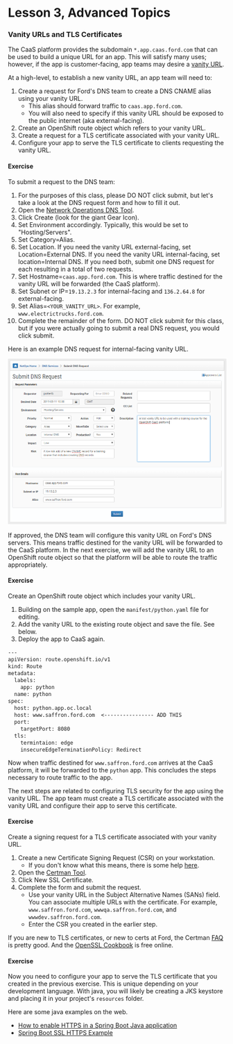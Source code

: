 # Lesson 3, Advanced Topics

### Vanity URLs and TLS Certificates

The CaaS platform provides the subdomain `*.app.caas.ford.com` that can be used to build a unique URL for an app. This will satisfy many uses; however, if the app is customer-facing, app teams may desire a [vanity URL](https://en.wikipedia.org/wiki/Vanity_domain).

At a high-level, to establish a new vanity URL, an app team will need to:
1. Create a request for Ford's DNS team to create a DNS CNAME alias using your vanity URL.
   - This alias should forward traffic to `caas.app.ford.com`.
   - You will also need to specify if this vanity URL should be exposed to the public internet (aka external-facing).
1. Create an OpenShift route object which refers to your vanity URL.
1. Create a request for a TLS certificate associated with your vanity URL.
1. Configure your app to serve the TLS certificate to clients requesting the vanity URL.

#### Exercise

To submit a request to the DNS team:
1. For the purposes of this class, please DO NOT click submit, but let's take a look at the DNS request form and how to fill it out.
1. Open the [Network Operations DNS Tool](https://tools.netops.ford.com/dns).
1. Click Create (look for the giant Gear Icon).
1. Set Environment accordingly. Typically, this would be set to "Hosting/Servers".
1. Set Category=Alias.
1. Set Location. If you need the vanity URL external-facing, set Location=External DNS. If you need the vanity URL internal-facing, set location=Internal DNS. If you need both, submit one DNS request for each resulting in a total of two requests.
1. Set Hostname=`caas.app.ford.com`. This is where traffic destined for the vanity URL will be forwarded (the CaaS platform).
1. Set Subnet or IP=`19.13.2.3` for internal-facing and `136.2.64.8` for external-facing.
1. Set Alias=`<YOUR_VANITY_URL>`. For example, `www.electrictrucks.ford.com`.
1. Complete the remainder of the form. DO NOT click submit for this class, but if you were actually going to submit a real DNS request, you would click submit.

Here is an example DNS request for internal-facing vanity URL.

![DNS Request Screenshot](images/dns1.png)

If approved, the DNS team will configure this vanity URL on Ford's DNS servers. This means traffic destined for the vanity URL will be forwarded to the CaaS platform. In the next exercise, we will add the vanity URL to an OpenShift route object so that the platform will be able to route the traffic appropriately.

#### Exercise

Create an OpenShift route object which includes your vanity URL.
1. Building on the sample app, open the `manifest/python.yaml` file for editing.
1. Add the vanity URL to the existing route object and save the file. See below.
1. Deploy the app to CaaS again.

```
---
apiVersion: route.openshift.io/v1
kind: Route
metadata:
  labels:
    app: python
  name: python
spec:
  host: python.app.oc.local
  host: www.saffron.ford.com  <---------------- ADD THIS
  port:
    targetPort: 8080
  tls:
    termintaion: edge
    insecureEdgeTerminationPolicy: Redirect
```

Now when traffic destined for `www.saffron.ford.com` arrives at the CaaS platform, it will be forwarded to the `python` app. This concludes the steps necessary to route traffic to the app.

The next steps are related to configuring TLS security for the app using the vanity URL. The app team must create a TLS certificate associated with the vanity URL and configure their app to serve this certificate.

#### Exercise

Create a signing request for a TLS certificate associated with your vanity URL.
1. Create a new Certificate Signing Request (CSR) on your workstation.
   - If you don't know what this means, there is some help [here](https://www.certman.ford.com/SSL/csrhelp.aspx).
1. Open the [Certman Tool](https://www.certman.ford.com/SSL/).
1. Click New SSL Certificate.
1. Complete the form and submit the request.
   - Use your vanity URL in the Subject Alternative Names (SANs) field. You can associate multiple URLs with the certificate. For example, `www.saffron.ford.com`, `wwwqa.saffron.ford.com`, and `wwwdev.saffron.ford.com`.
   - Enter the CSR you created in the earlier step.

If you are new to TLS certificates, or new to certs at Ford, the Certman [FAQ](https://www.certman.ford.com/SSL/faq.aspx) is pretty good. And the [OpenSSL Cookbook](https://www.feistyduck.com/library/openssl-cookbook/online/) is free online.

#### Exercise

Now you need to configure your app to serve the TLS certificate that you created in the previous exercise. This is unique depending on your development language. With java, you will likely be creating a JKS keystore and placing it in your project's `resources` folder.

Here are some java examples on the web.
- [How to enable HTTPS in a Spring Boot Java application](https://www.thomasvitale.com/https-spring-boot-ssl-certificate/)
- [Spring Boot SSL HTTPS Example](https://howtodoinjava.com/spring-boot/spring-boot-ssl-https-example/)

<!---
### Storage
  - Persistent storage options, TBD
  
### Jenkins Usage
TBD

CaaS onboarding https://github.ford.com/Containers/k8s-platform/blob/master/Day2/CaaS_Applications/User_docs/CaaS_Platform_Onboarding.md#application-namespace-on-boarding
CaaS billing modelhttps://github.ford.com/Containers/k8s-platform/blob/master/Service-Management/CaaS-Operations.md#billing-model
CaaS service model – Support/Incident https://github.ford.com/Containers/k8s-platform/blob/master/Service-Management/CaaS-Operations.md#incidents
Container registry onboarding https://github.ford.com/Containers/k8s-platform/blob/master/Day2/CaaS_Applications/User_docs/CaaS_Platform_Onboarding.md#quay-on-boarding
Container registry robot accounts https://github.ford.com/Containers/k8s-platform/blob/master/Day2/CaaS_Applications/User_docs/FAQ-Guide.md#quay-robot-account-process
How to submit request for Application Mail relay registration in CaaS https://github.ford.com/Containers/k8s-platform/blob/master/Day2/CaaS_Applications/User_docs/FAQ-Guide.md#how-to-submit-request-for-application-mail-relay-registration-in-caas
How create vanity url's https://github.ford.com/Containers/k8s-platform/blob/master/Day2/CaaS_Applications/User_docs/FAQ-Guide.md#how-to-enroll-or-create-custom-routevanity-url-in-openshift-platform-for-production
How to expose applications externally https://github.ford.com/Containers/k8s-platform/blob/master/Day2/CaaS_Applications/User_docs/FAQ-Guide.md#how-to-enroll-or-create-custom-routevanity-url-in-openshift-platform-for-production

RedHat Developer Account http://developers.redhat.com/register
https://medium.com/@sbose78/running-keycloak-on-openshift-3-8d195c0daaf6 
http://blog.keycloak.org/2018/05/keycloak-on-openshift.html


-->
